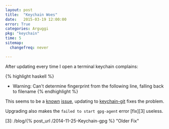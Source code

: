 ```yaml
---
layout: post
title:  "Keychain Woes"
date:   2015-03-19 12:00:00
error: True
categories: Arguggi
pkg: "keychain"
time: 5
sitemap:
  changefreq: never

---
```


After updating every time I open a terminal keychain complains:

{% highlight haskell %}
* Warning: Can't determine fingerprint from the following line, falling back to filename
{% endhighlight %}

This seems to be a [known][0] [issue][1], updating to [keychain-git][2] fixes the problem.

Upgrading also makes the `failed to start gpg-agent` error [fix][3] useless.

[0]: https://bbs.archlinux.org/viewtopic.php?id=194978 "Arch Forums"
[1]: https://github.com/funtoo/keychain/commit/d76c2e9aa1c05ceac1c2d06a29783ee95e876a37 "Github Issue"
[2]: https://aur.archlinux.org/packages/keychain-git/
[3]: /blog/{% post_url /2014-11-25-Keychain-gpg %} "Older Fix"
